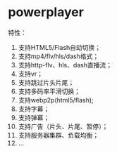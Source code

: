 # powerplayer

特性：
1. 支持HTML5/Flash自动切换；
2. 支持mp4/flv/hls/dash格式；
3. 支持http-flv、hls、dash直播流；
4. 支持vr；
5. 支持跳过片头片尾；
6. 支持多码率平滑切换；
7. 支持webp2p(html5/flash);
8. 支持字幕；
9. 支持弹幕；
10. 支持广告（片头、片尾、暂停）；
11. 支持服务器集群、负载均衡；
12. ...
